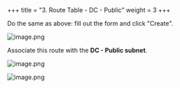 +++
title = "3. Route Table - DC - Public"
weight = 3
+++


Do the same as above: fill out the form and click "Create".


![image.png](/images/004-iv-setup-vpc-dc-resources/16-611849-image.png)


Associate this route with the **DC - Public subnet**.


![image.png](/images/004-iv-setup-vpc-dc-resources/16-293956-image.png)


![image.png](/images/004-iv-setup-vpc-dc-resources/16-946577-image.png)


